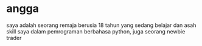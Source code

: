 # angga
saya adalah seorang remaja berusia 18 tahun yang sedang belajar dan asah skill saya dalam pemrograman berbahasa python, juga seorang newbie trader

